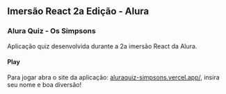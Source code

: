 ## Imersão React 2a Edição - Alura

### Alura Quiz - Os Simpsons
Aplicação quiz desenvolvida durante a 2a imersão React da Alura.

#### Play
Para jogar abra o site da aplicação: [aluraquiz-simpsons.vercel.app/](aluraquiz-simpsons.vercel.app/), insira seu nome e boa diversão!
